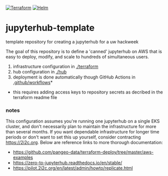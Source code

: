 [![Terraform](https://github.com/uwhackweek/jupyterhub-deploy/actions/workflows/Terraform.yml/badge.svg)](https://github.com/uwhackweek/jupyterhub-deploy/actions/workflows/Terraform.yml)
[![Helm](https://github.com/uwhackweek/jupyterhub-deploy/actions/workflows/Helm.yml/badge.svg)](https://github.com/uwhackweek/jupyterhub-deploy/actions/workflows/Helm.yml)

# jupyterhub-template
template repository for creating a jupyterhub for a uw hackweek

The goal of this repository is to define a 'canned' jupyterhub on AWS that is easy to deploy, modify, and scale to hundreds of simultaneous users.

1. infrastructure configuration in [./terraform](./terraform)
2. hub configuration in [./hub](./hub)
3. deployment is done automatically though GitHub Actions in [.github/workflows](.github/workflows)*
  * this requires adding access keys to repository secrets as decribed in the terraform readme file

### notes

This configuration assumes you're running one jupyterhub on a single EKS cluster, and don't necessarily plan to maintain the infrastructure for more than several months. If you want dependable infrastructure for longer time periods or don't want to set this up yourself, consider contracting https://2i2c.org. Below are reference links to more thorough documentation:

  - https://github.com/pangeo-data/terraform-deploy/tree/master/aws-examples
  - https://zero-to-jupyterhub.readthedocs.io/en/stable/
  - https://pilot.2i2c.org/en/latest/admin/howto/replicate.html
